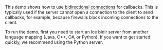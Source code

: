 This demo shows how to use [bidirectional connections][1] for callbacks.
This is typically used if the server cannot open a connection to the
client to send callbacks, for example, because firewalls block
incoming connections to the client.

To run the demo, first you need to start an Ice bidir server from
another language mapping (Java, C++, C#, or Python). If you want
to get started quickly, we recommend using the Python server.

[1]: https://doc.zeroc.com/ice/3.7/client-server-features/connection-management/bidirectional-connections
